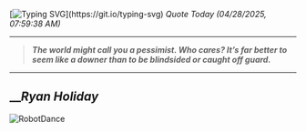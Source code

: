 [![Typing SVG](https://readme-typing-svg.herokuapp.com?font=Press+Start+2P&color=C2F784&size=35&width=900&height=100&lines=Hello+World%2C+I'm+Hung+!)](https://git.io/typing-svg) 
_Quote Today (04/28/2025, 07:59:38 AM)_
___
>**_The world might call you a pessimist. Who cares? It’s far better to seem like a downer than to be blindsided or caught off guard._**
___

## __**_Ryan Holiday_**

![RobotDance](src/assets/images/robot-dancing-dribble.gif?style=center)

